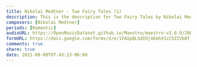 ```yaml
---
title: Nikolai Medtner - Two Fairy Tales (1)
description: This is the description for Two Fairy Tales by Nikolai Medtner
composers: [Nikolai Medtner]
periods: [Romantic]
audioURL: https://OpenMusicDataset.github.io/Maestro/maestro-v3.0.0/2006/MIDI-Unprocessed_13_R1_2006_01-06_ORIG_MID--AUDIO_13_R1_2006_01_Track01_wav.midi
formURL: https://docs.google.com/forms/d/e/1FAIpQLSdIOj4EmhX3zC5ZIVb8T_OKLvRtdNEtzcFdVgRX4Yi1xXLDtg/viewform
comments: true
share: true
date: 2021-08-08T07:43:13-06:00
---
```

